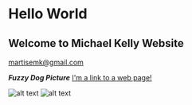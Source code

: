 # Hello World
## Welcome to Michael Kelly Website

martisemk@gmail.com


***Fuzzy Dog Picture***
[I'm a link to a web page!](https://www.petco.com/shop/en/petcostore/category/dog)

![alt text](https://i.imgur.com/81qyN1y.jpg)
![alt text](https://i.imgur.com/81qyN1y.jpg)
